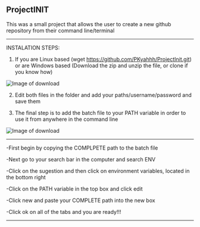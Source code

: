 ProjectINIT
----------------------------------------------------
This was a small project that allows the user to create a new github repository from their command line/terminal



----------------------------------------------------
INSTALATION STEPS:
1. If you are Linux based (wget https://github.com/PKyahhh/ProjectInit.git) or are Windows based (Download the zip and unzip the file, or clone if you know how)

  ![Image of download](https://lh3.googleusercontent.com/-sVs5xthbeLY/X4HIZQ6HNfI/AAAAAAAAQ1E/7jrltkbRoYQnSJehsjNcALPjVrUIotApQCK8BGAsYHg/s0/Capture.PNG)

2. Edit both files in the folder and add your paths/username/password and save them

3. The final step is to add the batch file to your PATH variable in order to use it from anywhere in the command line 

![Image of download](https://lh3.googleusercontent.com/-ENXsWaOFC28/X4HMOWONF9I/AAAAAAAAQ2M/l7EUAAgcBygUB2DAjn-2C_e9xR57h1UBACK8BGAsYHg/s0/Capture3.PNG)
***
  -First begin by copying the COMPLPETE path to the batch file

  -Next go to your search bar in the computer and search ENV

  -Click on the sugestion and then click on environment variables, located in the bottom right

  -Click on the PATH variable in the top box and click edit

  -Click new and paste your COMPLETE path into the new box

  -Click ok on all of the tabs and you are ready!!!
***  
  
  
  



